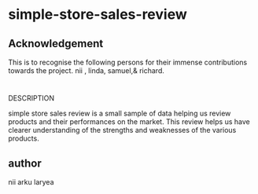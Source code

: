# simple-store-sales-review




## Acknowledgement 

This is to recognise the following persons for their immense contributions towards the project.
nii ,
linda,
samuel,& 
richard.
#
DESCRIPTION

simple store sales review is a small sample of data helping us review products and their performances on the market. This review helps us have clearer understanding of the strengths and weaknesses of the various products.
## author
nii arku laryea